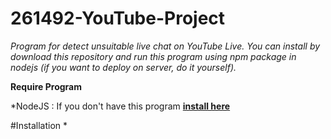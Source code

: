 # 261492-YouTube-Project
*Program for detect unsuitable live chat on YouTube Live. You can install by download this repository and run this program using npm package in nodejs (if you want to deploy on server, do it yourself).*

**Require Program**

*NodeJS : If you don't have this program **[install here](https://nodejs.org/en/download/)**

#Installation
* 
